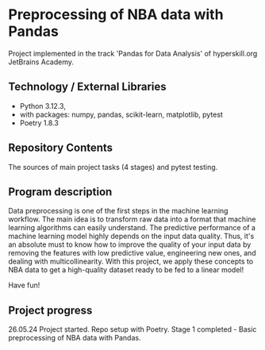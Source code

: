 # Preprocessing of NBA data with Pandas

Project implemented in the track 'Pandas for Data Analysis' of hyperskill.org JetBrains Academy.

## Technology / External Libraries

- Python 3.12.3,
- with packages: numpy, pandas, scikit-learn, matplotlib, pytest
- Poetry 1.8.3

## Repository Contents

The sources of main project tasks (4 stages) and pytest testing.

## Program description

Data preprocessing is one of the first steps in the machine learning workflow. The main idea is to transform raw data
into a format that machine learning algorithms can easily understand. The predictive performance of a machine learning
model highly depends on the input data quality. Thus, it's an absolute must to know how to improve the quality of your
input data by removing the features with low predictive value, engineering new ones, and dealing with multicollinearity.
With this project, we apply these concepts to NBA data to get a high-quality dataset ready to be fed to a linear
model!

Have fun!

## Project progress

[//]: # (Project was completed on 10.05.24)

26.05.24 Project started. Repo setup with Poetry. Stage 1 completed - Basic preprocessing of NBA data with Pandas.
